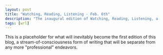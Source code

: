 ```yaml
---
layout: post
title: "Watching, Reading, Listening - Feb. 6th"
description: "The inaugural edition of Watching, Reading, Listening, a format that helps maintain a stream of thoughts"
tags: [wrl]
---
```


This is a placeholder for what will inevitably become the first edition of this blog, a stream-of-consciousness form of writing that will be separate from any more "professional" endeavors. 
